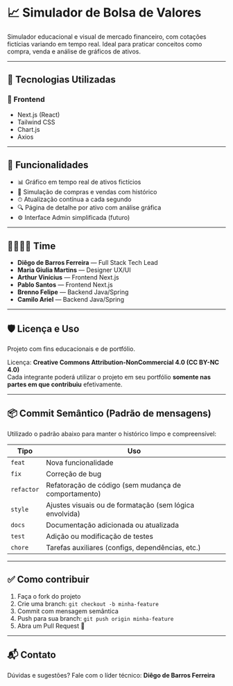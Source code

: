 # 📈 Simulador de Bolsa de Valores

Simulador educacional e visual de mercado financeiro, com cotações fictícias variando em tempo real. Ideal para praticar conceitos como compra, venda e análise de gráficos de ativos.

---

## 🚀 Tecnologias Utilizadas

### 🎨 Frontend
- Next.js (React)
- Tailwind CSS
- Chart.js
- Axios

---

## 🧩 Funcionalidades

- 📊 Gráfico em tempo real de ativos fictícios
- 💸 Simulação de compras e vendas com histórico
- ⏱ Atualização contínua a cada segundo
- 🔍 Página de detalhe por ativo com análise gráfica
- ⚙️ Interface Admin simplificada (futuro)

---

## 👨‍👩‍👧‍👦 Time


- **Diêgo de Barros Ferreira** — Full Stack Tech Lead
- **Maria Giulia Martins** — Designer UX/UI
- **Arthur Vinícius** — Frontend Next.js
- **Pablo Santos** — Frontend Next.js
- **Brenno Felipe** — Backend Java/Spring
- **Camilo Ariel** — Backend Java/Spring

---

## 🛡 Licença e Uso

Projeto com fins educacionais e de portfólio.

Licença: **Creative Commons Attribution-NonCommercial 4.0 (CC BY-NC 4.0)**  
Cada integrante poderá utilizar o projeto em seu portfólio **somente nas partes em que contribuiu** efetivamente.

---

## 📦 Commit Semântico (Padrão de mensagens)

Utilizado o padrão abaixo para manter o histórico limpo e compreensível:

| Tipo       | Uso                                                       |
|------------|-----------------------------------------------------------|
| `feat`     | Nova funcionalidade                                       |
| `fix`      | Correção de bug                                           |
| `refactor` | Refatoração de código (sem mudança de comportamento)      |
| `style`    | Ajustes visuais ou de formatação (sem lógica envolvida)   |
| `docs`     | Documentação adicionada ou atualizada                     |
| `test`     | Adição ou modificação de testes                           |
| `chore`    | Tarefas auxiliares (configs, dependências, etc.)          |

---

## ✅ Como contribuir

1. Faça o fork do projeto
2. Crie uma branch: `git checkout -b minha-feature`
3. Commit com mensagem semântica
4. Push para sua branch: `git push origin minha-feature`
5. Abra um Pull Request 🚀

---

## 📬 Contato

Dúvidas e sugestões? Fale com o líder técnico: **Diêgo de Barros Ferreira**
